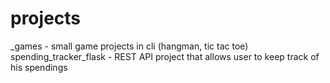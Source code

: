 # projects
_games - small game projects in cli (hangman, tic tac toe)\
spending_tracker_flask - REST API project that allows user to keep track of his spendings
